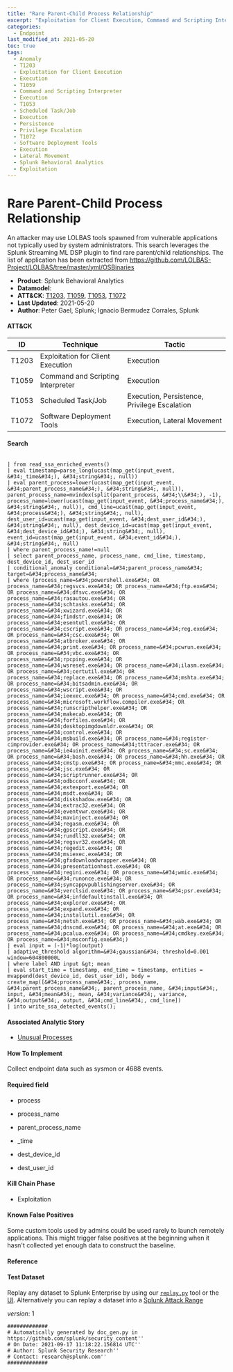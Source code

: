 ```yaml
---
title: "Rare Parent-Child Process Relationship"
excerpt: "Exploitation for Client Execution, Command and Scripting Interpreter, Scheduled Task/Job, Software Deployment Tools"
categories:
  - Endpoint
last_modified_at: 2021-05-20
toc: true
tags:
  - Anomaly
  - T1203
  - Exploitation for Client Execution
  - Execution
  - T1059
  - Command and Scripting Interpreter
  - Execution
  - T1053
  - Scheduled Task/Job
  - Execution
  - Persistence
  - Privilege Escalation
  - T1072
  - Software Deployment Tools
  - Execution
  - Lateral Movement
  - Splunk Behavioral Analytics
  - Exploitation
---
```


# Rare Parent-Child Process Relationship

An attacker may use LOLBAS tools spawned from vulnerable applications not typically used by system administrators. This search leverages the Splunk Streaming ML DSP plugin to find rare parent/child relationships. The list of application has been extracted from https://github.com/LOLBAS-Project/LOLBAS/tree/master/yml/OSBinaries

- **Product**: Splunk Behavioral Analytics
- **Datamodel**:
- **ATT&CK**: [T1203](https://attack.mitre.org/techniques/T1203/), [T1059](https://attack.mitre.org/techniques/T1059/), [T1053](https://attack.mitre.org/techniques/T1053/), [T1072](https://attack.mitre.org/techniques/T1072/)
- **Last Updated**: 2021-05-20
- **Author**: Peter Gael, Splunk; Ignacio Bermudez Corrales, Splunk


#### ATT&CK

| ID          | Technique   | Tactic       |
| ----------- | ----------- |--------------|
| T1203 | Exploitation for Client Execution | Execution |
| T1059 | Command and Scripting Interpreter | Execution |
| T1053 | Scheduled Task/Job | Execution, Persistence, Privilege Escalation |
| T1072 | Software Deployment Tools | Execution, Lateral Movement |


#### Search

```

| from read_ssa_enriched_events() 
| eval timestamp=parse_long(ucast(map_get(input_event, &#34;_time&#34;), &#34;string&#34;, null)) 
| eval parent_process=lower(ucast(map_get(input_event, &#34;parent_process_name&#34;), &#34;string&#34;, null)), parent_process_name=mvindex(split(parent_process, &#34;\\&#34;), -1), process_name=lower(ucast(map_get(input_event, &#34;process_name&#34;), &#34;string&#34;, null)), cmd_line=ucast(map_get(input_event, &#34;process&#34;), &#34;string&#34;, null), dest_user_id=ucast(map_get(input_event, &#34;dest_user_id&#34;), &#34;string&#34;, null), dest_device_id=ucast(map_get(input_event, &#34;dest_device_id&#34;), &#34;string&#34;, null), event_id=ucast(map_get(input_event, &#34;event_id&#34;), &#34;string&#34;, null) 
| where parent_process_name!=null 
| select parent_process_name, process_name, cmd_line, timestamp, dest_device_id, dest_user_id 
| conditional_anomaly conditional=&#34;parent_process_name&#34; target=&#34;process_name&#34; 
| where (process_name=&#34;powershell.exe&#34; OR process_name=&#34;regsvcs.exe&#34; OR process_name=&#34;ftp.exe&#34; OR process_name=&#34;dfsvc.exe&#34; OR process_name=&#34;rasautou.exe&#34; OR process_name=&#34;schtasks.exe&#34; OR process_name=&#34;xwizard.exe&#34; OR process_name=&#34;findstr.exe&#34; OR process_name=&#34;esentutl.exe&#34; OR process_name=&#34;cscript.exe&#34; OR process_name=&#34;reg.exe&#34; OR process_name=&#34;csc.exe&#34; OR process_name=&#34;atbroker.exe&#34; OR process_name=&#34;print.exe&#34; OR process_name=&#34;pcwrun.exe&#34; OR process_name=&#34;vbc.exe&#34; OR process_name=&#34;rpcping.exe&#34; OR process_name=&#34;wsreset.exe&#34; OR process_name=&#34;ilasm.exe&#34; OR process_name=&#34;certutil.exe&#34; OR process_name=&#34;replace.exe&#34; OR process_name=&#34;mshta.exe&#34; OR process_name=&#34;bitsadmin.exe&#34; OR process_name=&#34;wscript.exe&#34; OR process_name=&#34;ieexec.exe&#34; OR process_name=&#34;cmd.exe&#34; OR process_name=&#34;microsoft.workflow.compiler.exe&#34; OR process_name=&#34;runscripthelper.exe&#34; OR process_name=&#34;makecab.exe&#34; OR process_name=&#34;forfiles.exe&#34; OR process_name=&#34;desktopimgdownldr.exe&#34; OR process_name=&#34;control.exe&#34; OR process_name=&#34;msbuild.exe&#34; OR process_name=&#34;register-cimprovider.exe&#34; OR process_name=&#34;tttracer.exe&#34; OR process_name=&#34;ie4uinit.exe&#34; OR process_name=&#34;sc.exe&#34; OR process_name=&#34;bash.exe&#34; OR process_name=&#34;hh.exe&#34; OR process_name=&#34;cmstp.exe&#34; OR process_name=&#34;mmc.exe&#34; OR process_name=&#34;jsc.exe&#34; OR process_name=&#34;scriptrunner.exe&#34; OR process_name=&#34;odbcconf.exe&#34; OR process_name=&#34;extexport.exe&#34; OR process_name=&#34;msdt.exe&#34; OR process_name=&#34;diskshadow.exe&#34; OR process_name=&#34;extrac32.exe&#34; OR process_name=&#34;eventvwr.exe&#34; OR process_name=&#34;mavinject.exe&#34; OR process_name=&#34;regasm.exe&#34; OR process_name=&#34;gpscript.exe&#34; OR process_name=&#34;rundll32.exe&#34; OR process_name=&#34;regsvr32.exe&#34; OR process_name=&#34;regedit.exe&#34; OR process_name=&#34;msiexec.exe&#34; OR process_name=&#34;gfxdownloadwrapper.exe&#34; OR process_name=&#34;presentationhost.exe&#34; OR process_name=&#34;regini.exe&#34; OR process_name=&#34;wmic.exe&#34; OR process_name=&#34;runonce.exe&#34; OR process_name=&#34;syncappvpublishingserver.exe&#34; OR process_name=&#34;verclsid.exe&#34; OR process_name=&#34;psr.exe&#34; OR process_name=&#34;infdefaultinstall.exe&#34; OR process_name=&#34;explorer.exe&#34; OR process_name=&#34;expand.exe&#34; OR process_name=&#34;installutil.exe&#34; OR process_name=&#34;netsh.exe&#34; OR process_name=&#34;wab.exe&#34; OR process_name=&#34;dnscmd.exe&#34; OR process_name=&#34;at.exe&#34; OR process_name=&#34;pcalua.exe&#34; OR process_name=&#34;cmdkey.exe&#34; OR process_name=&#34;msconfig.exe&#34;) 
| eval input = (-1)*log(output) 
| adaptive_threshold algorithm=&#34;gaussian&#34; threshold=0.001 window=604800000L 
| where label AND input &gt; mean 
| eval start_time = timestamp, end_time = timestamp, entities = mvappend(dest_device_id, dest_user_id), body = create_map([&#34;process_name&#34;, process_name, &#34;parent_process_name&#34;, parent_process_name, &#34;input&#34;, input, &#34;mean&#34;, mean, &#34;variance&#34;, variance, &#34;output&#34;, output, &#34;cmd_line&#34;, cmd_line]) 
| into write_ssa_detected_events();
```

#### Associated Analytic Story

* [Unusual Processes](_stories/unusual_processes)


#### How To Implement
Collect endpoint data such as sysmon or 4688 events.

#### Required field

* process

* process_name

* parent_process_name

* _time

* dest_device_id

* dest_user_id


#### Kill Chain Phase

* Exploitation


#### Known False Positives
Some custom tools used by admins could be used rarely to launch remotely applications. This might trigger false positives at the beginning when it hasn&#39;t collected yet enough data to construct the baseline.





#### Reference


#### Test Dataset
Replay any dataset to Splunk Enterprise by using our [`replay.py`](https://github.com/splunk/attack_data#using-replaypy) tool or the [UI](https://github.com/splunk/attack_data#using-ui).
Alternatively you can replay a dataset into a [Splunk Attack Range](https://github.com/splunk/attack_range#replay-dumps-into-attack-range-splunk-server)



_version_: 1

```
#############
# Automatically generated by doc_gen.py in https://github.com/splunk/security_content''
# On Date: 2021-09-17 11:18:22.156814 UTC''
# Author: Splunk Security Research''
# Contact: research@splunk.com''
#############
```